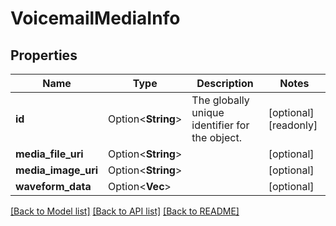 # VoicemailMediaInfo

## Properties

Name | Type | Description | Notes
------------ | ------------- | ------------- | -------------
**id** | Option<**String**> | The globally unique identifier for the object. | [optional][readonly]
**media_file_uri** | Option<**String**> |  | [optional]
**media_image_uri** | Option<**String**> |  | [optional]
**waveform_data** | Option<**Vec<f32>**> |  | [optional]

[[Back to Model list]](../README.md#documentation-for-models) [[Back to API list]](../README.md#documentation-for-api-endpoints) [[Back to README]](../README.md)


